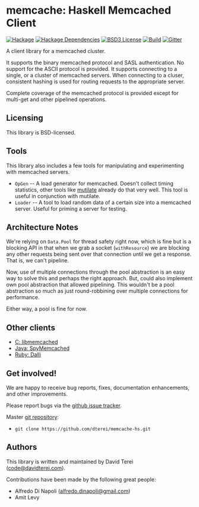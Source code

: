 # memcache: Haskell Memcached Client


[![Hackage](https://img.shields.io/hackage/v/memcache.svg?style=flat)](https://hackage.haskell.org/package/memcache)
[![Hackage Dependencies](https://img.shields.io/hackage-deps/v/memcache.svg?style=flat)](http://packdeps.haskellers.com/reverse/memcache)
[![BSD3 License](http://img.shields.io/badge/license-BSD3-brightgreen.svg?style=flat)][tl;dr Legal: BSD3]
[![Build](https://img.shields.io/travis/dterei/memcache-hs.svg?style=flat)](https://travis-ci.org/dterei/memcache-hs)
[![Gitter](https://badges.gitter.im/dterei/memcache-hs.svg)](https://gitter.im/dterei/memcache-hs?utm_source=badge&utm_medium=badge&utm_campaign=pr-badge)

[tl;dr Legal: BSD3]:
  https://tldrlegal.com/license/bsd-3-clause-license-(revised)
  "BSD3 License"

A client library for a memcached cluster.

It supports the binary memcached protocol and SASL authentication. No support
for the ASCII protocol is provided. It supports connecting to a single, or a
cluster of memcached servers. When connecting to a cluser, consistent hashing
is used for routing requests to the appropriate server.

Complete coverage of the memcached protocol is provided except for multi-get
and other pipelined operations.

## Licensing

This library is BSD-licensed.

## Tools

This library also includes a few tools for manipulating and experimenting with
memcached servers.

* `OpGen` -- A load generator for memcached. Doesn't collect timing statistics,
  other tools like [mutilate](https://github.com/leverich/mutilate) already do
  that very well. This tool is useful in conjunction with mutilate.
* `Loader` -- A tool to load random data of a certain size into a memcached
  server. Useful for priming a server for testing.

## Architecture Notes

We're relying on `Data.Pool` for thread safety right now, which is fine but is
a blocking API in that when we grab a socket (`withResource`) we are blocking
any other requests being sent over that connection until we get a response.
That is, we can't pipeline.

Now, use of multiple connections through the pool abstraction is an easy way to
solve this and perhaps the right approach. But, could also implement own pool
abstraction that allowed pipelining. This wouldn't be a pool abstraction so
much as just round-robbining over multiple connections for performance.

Either way, a pool is fine for now.

## Other clients

* [C: libmemcached](http://libmemcached.org/libMemcached.html)
* [Java: SpyMemcached](http://code.google.com/p/spymemcached/)
* [Ruby: Dalli](https://github.com/mperham/dalli)

## Get involved!

We are happy to receive bug reports, fixes, documentation enhancements, and
other improvements.

Please report bugs via the
[github issue tracker](http://github.com/dterei/memcache-hs/issues).

Master [git repository](http://github.com/dterei/memcache-hs):

* `git clone https://github.com/dterei/memcache-hs.git`

## Authors

This library is written and maintained by David Terei (<code@davidterei.com>).

Contributions have been made by the following great people:

* Alfredo Di Napoli (<alfredo.dinapoli@gmail.com>)
* Amit Levy

